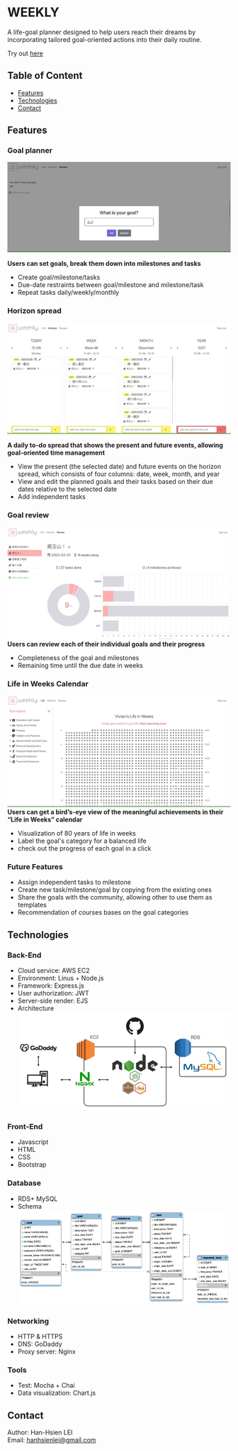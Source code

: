# WEEKLY

A life-goal planner designed to help users reach their dreams by incorporating tailored goal-oriented actions into their daily routine.

Try out [here](https://weeklytheplanner.com/)

## Table of Content

* [Features](#features)
* [Technologies](#technologies)
* [Contact](#contact)

## Features

### Goal planner

![goal_planner](readme_images/goal_planner.gif)  

**Users can set goals, break them down into milestones and tasks**

* Create goal/milestone/tasks
* Due-date restraints between goal/milestone and milestone/task
* Repeat tasks daily/weekly/monthly

### Horizon spread

![horizon](readme_images/horizon.gif)  

**A daily to-do spread that shows the present and future events, allowing goal-oriented time management**

* View the present (the selected date) and future events on the horizon spread, which consists of four columns: date, week, month, and year
* View and edit the planned goals and their tasks based on their due dates relative to the selected date
* Add independent tasks

### Goal review
![goal_review](readme_images/goal_review.gif)  
**Users can review each of their individual goals and their progress**

* Completeness of the goal and milestones
* Remaining time until the due date in weeks

### Life in Weeks Calendar

![life_demo](readme_images/life.gif)  
**Users can get a bird’s-eye view of the meaningful achievements in their “Life in Weeks” calendar**

* Visualization of 80 years of life in weeks
* Label the goal's category for a balanced life
* check out the progress of each goal in a click

### Future Features

* Assign independent tasks to milestone
* Create new task/milestone/goal by copying from the existing ones 
* Share the goals with the community, allowing other to use them as templates
* Recommendation of courses bases on the goal categories

## Technologies

### Back-End

* Cloud service: AWS EC2
* Environment: Linus + Node.js
* Framework: Express.js
* User authorization: JWT
* Server-side render: EJS 
* Architecture  
![architecture](readme_images/architecture.png)

### Front-End

* Javascript
* HTML
* CSS
* Bootstrap

### Database

* RDS+ MySQL
* Schema  
![schema](readme_images/weekly_schema.png)

### Networking

* HTTP & HTTPS
* DNS: GoDaddy
* Proxy server: Nginx

### Tools

* Test: Mocha + Chai
* Data visualization: Chart.js

<!-- Try out [here](https://weeklytheplanner.com/) with the test account:  
email: weekly.test@mail.com  
password: weeklytest  
*write some note here* -->

## Contact

Author: Han-Hsien LEI  
Email: hanhsienlei@gmail.com